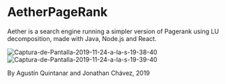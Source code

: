 # AetherPageRank

Aether is a search engine running a simpler version of Pagerank using LU decomposition, made with Java, Node.js and React.

<img src="https://i.ibb.co/sPpBz9V/Captura-de-Pantalla-2019-11-24-a-la-s-19-38-40.png" alt="Captura-de-Pantalla-2019-11-24-a-la-s-19-38-40" border="0" />
<img src="https://i.ibb.co/9nr0ZKx/Captura-de-Pantalla-2019-11-24-a-la-s-19-39-40.png" alt="Captura-de-Pantalla-2019-11-24-a-la-s-19-39-40" border="0" />

By Agustín Quintanar and Jonathan Chávez, 2019
